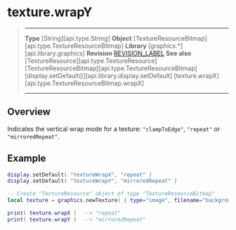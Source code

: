 # texture.wrapY

> --------------------- ------------------------------------------------------------------------------------------
> __Type__              [String][api.type.String]
> __Object__            [TextureResourceBitmap][api.type.TextureResourceBitmap]
> __Library__           [graphics.*][api.library.graphics]
> __Revision__          [REVISION_LABEL](REVISION_URL)
> __See also__          [TextureResource][api.type.TextureResource]
>						[TextureResourceBitmap][api.type.TextureResourceBitmap]
>						[display.setDefault()][api.library.display.setDefault]
>						[texture.wrapX][api.type.TextureResourceBitmap.wrapX]
> --------------------- ------------------------------------------------------------------------------------------

## Overview

Indicates the vertical wrap mode for a texture: `"clampToEdge"`, `"repeat"` or `"mirroredRepeat"`.


## Example

``````lua
display.setDefault( "textureWrapX", "repeat" )
display.setDefault( "textureWrapY", "mirroredRepeat" )

-- Create "TextureResource" object of type "TextureResourceBitmap"
local texture = graphics.newTexture( { type="image", filename="background.png" } )

print( texture.wrapX )  --> "repeat"
print( texture.wrapY )  --> "mirroredRepeat"
``````
